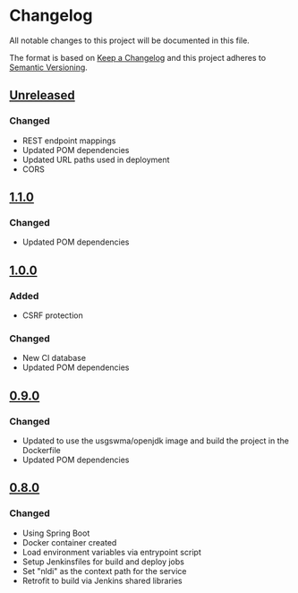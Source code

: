 # Changelog
All notable changes to this project will be documented in this file.

The format is based on [Keep a Changelog](http://keepachangelog.com/en/1.0.0/)
and this project adheres to [Semantic Versioning](http://semver.org/spec/v2.0.0.html).

## [Unreleased](https://github.com/ACWI-SSWD/nldi-services/compare/nldi-services-1.1.0...master)
### Changed
  - REST endpoint mappings
  - Updated POM dependencies
  - Updated URL paths used in deployment
  - CORS

## [1.1.0](https://github.com/ACWI-SSWD/nldi-services/compare/nldi-services-1.0.0...nldi-services-1.1.0)
### Changed
  - Updated POM dependencies

## [1.0.0](https://github.com/ACWI-SSWD/nldi-services/compare/nldi-services-0.9...nldi-services-1.0.0)
### Added
  - CSRF protection
### Changed
  - New CI database
  - Updated POM dependencies

## [0.9.0](https://github.com/ACWI-SSWD/nldi-services/compare/nldi-services-0.8...nldi-services-0.9)
### Changed
  - Updated to use the usgswma/openjdk image and build the project in the Dockerfile
  - Updated POM dependencies

## [0.8.0](https://github.com/ACWI-SSWD/nldi-services/compare/nldi-services-0.7.0...nldi-services-0.8)
### Changed
  - Using Spring Boot
  - Docker container created
  - Load environment variables via entrypoint script
  - Setup Jenkinsfiles for build and deploy jobs
  - Set "nldi" as the context path for the service
  - Retrofit to build via Jenkins shared libraries
